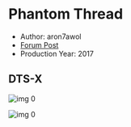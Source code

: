 # Phantom Thread

* Author: aron7awol
* [Forum Post](https://www.avsforum.com/threads/bass-eq-for-filtered-movies.2995212/post-57023200)
* Production Year: 2017

## DTS-X

![img 0](https://i.imgur.com/dDViwBY.jpg)

![img 0](https://i.imgur.com/pq707ZM.jpg)

